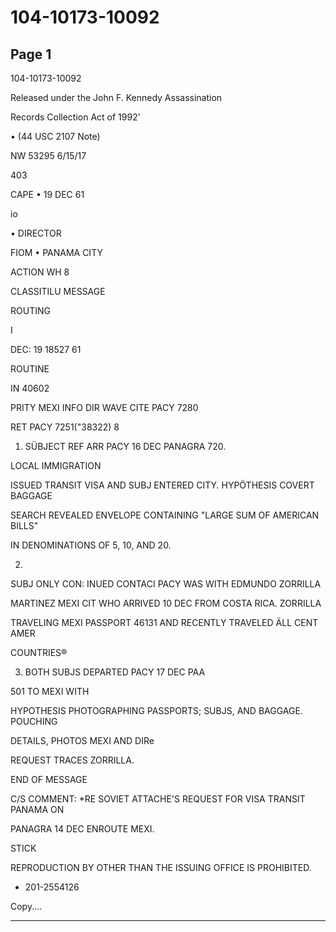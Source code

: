 # 104-10173-10092

## Page 1

104-10173-10092

Released under the John F. Kennedy Assassination

Records Collection Act of 1992'

• (44 USC 2107 Note)

NW 53295 6/15/17

403

CAPE • 19 DEC 61

io

• DIRECTOR

FIOM • PANAMA CITY

ACTION WH 8

CLASSITILU MESSAGE

ROUTING

I

DEC: 19 18527 61

ROUTINE

IN 40602

PRITY MEXI INFO DIR WAVE CITE PACY 7280

RET PACY 7251("38322) 8

1. SÜBJECT REF ARR PACY 16 DEC PANAGRA 720.

LOCAL IMMIGRATION

ISSUED TRANSIT VISA AND SUBJ ENTERED CITY. HYPÖTHESIS COVERT BAGGAGE

SEARCH REVEALED ENVELOPE CONTAINING "LARGE SUM OF AMERICAN BILLS"

IN DENOMINATIONS OF 5, 10, AND 20.

2.

SUBJ ONLY CON: INUED CONTACI PACY WAS WITH EDMUNDO ZORRILLA

MARTINEZ MEXI CIT WHO ARRIVED 10 DEC FROM COSTA RICA. ZORRILLA

TRAVELING MEXI PASSPORT 46131 AND RECENTLY TRAVELED ÄLL CENT AMER

COUNTRIES®

3. BOTH SUBJS DEPARTED PACY 17 DEC PAA

501 TO MEXI WITH

HYPOTHESIS PHOTOGRAPHING PASSPORTS; SUBJS, AND BAGGAGE. POUCHING

DETAILS, PHOTOS MEXI AND DIRe

REQUEST TRACES ZORRILLA.

END OF MESSAGE

C/S COMMENT: *RE SOVIET ATTACHE'S REQUEST FOR VISA TRANSIT PANAMA ON

PANAGRA 14 DEC ENROUTE MEXI.

STICK

REPRODUCTION BY OTHER THAN THE ISSUING OFFICE IS PROHIBITED.

+ 201-2554126

Copy....

---

